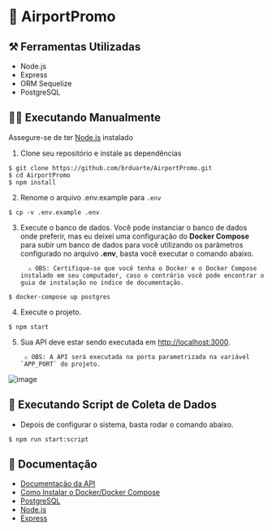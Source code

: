 # 📍 AirportPromo

## ⚒️ Ferramentas Utilizadas 
  
  - Node.js
  - Express
  - ORM Sequelize 
  - PostgreSQL

## 👨‍💻 Executando Manualmente

Assegure-se de ter [Node.js](http://nodejs.org/) instalado

1. Clone seu repositório e instale as dependências  

```console
$ git clone https://github.com/brduarte/AirportPromo.git 
$ cd AirportPromo
$ npm install
```

2. Renome o arquivo .env.example para `.env`
```console
$ cp -v .env.example .env
```

3. Execute o banco de dados. Você pode instanciar o banco de dados onde preferir, mas eu deixei uma configuração do **Docker Compose** para subir um banco de dados para você utilizando os parâmetros configurado no arquivo **.env**, basta você executar o comando abaixo.
         
         ⚠️ OBS: Certifique-se que você tenha o Docker e o Docker Compose instalado em seu computador, caso o contrário você pode encontrar o guia de instalação no índice de documentação.


```console
$ docker-compose up postgres
```


4. Execute o projeto.
```console
$ npm start
```

5. Sua API deve estar sendo executada em [http://localhost:3000](http://localhost:3000/).

        ⚠️ OBS: A API será executada na porta parametrizada na variável `APP_PORT` do projeto. 

![image](https://user-images.githubusercontent.com/29002558/116156101-6fd41100-a6c1-11eb-8c03-e99a0ef095e4.png)



## 🧪 Executando Script de Coleta de Dados

- Depois de configurar o sistema, basta rodar o comando abaixo.
```console
$ npm run start:script
```

## 📝 Documentação 

- [Documentação da API](https://documenter.getpostman.com/view/5528641/TzCHAqDw)
- [Como Instalar o Docker/Docker Compose](https://docs.docker.com/engine/install/)
- [PostgreSQL](https://www.postgresql.org/)
- [Node.js](https://nodejs.org/en/docs/)
- [Express](https://expressjs.com/pt-br/)


